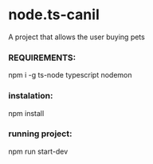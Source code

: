 # node.ts-canil
 A project that allows the user buying pets


### REQUIREMENTS:
 npm i -g ts-node typescript nodemon

### instalation:
npm install

### running project:
npm run start-dev
